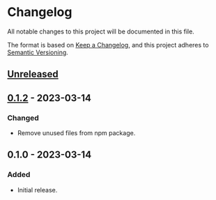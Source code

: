 # Changelog

All notable changes to this project will be documented in this file.

The format is based on [Keep a Changelog](https://keepachangelog.com/en/1.0.0/),
and this project adheres to [Semantic Versioning](https://semver.org/spec/v2.0.0.html).

## [Unreleased]

## [0.1.2] - 2023-03-14

### Changed

- Remove unused files from npm package.

## 0.1.0 - 2023-03-14

### Added

- Initial release.

[unreleased]: https://github.com/flxbe/bstruct/compare/v0.1.2...HEAD
[0.1.2]: https://github.com/flxbe/bstruct/compare/v0.1.0...v0.1.2
